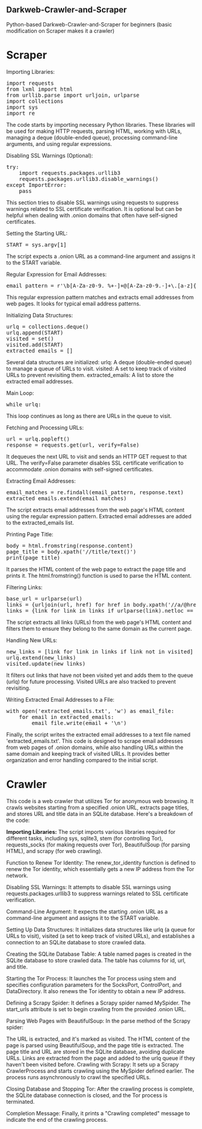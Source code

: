 
## Darkweb-Crawler-and-Scraper


Python-based Darkweb-Crawler-and-Scraper for beginners (basic modification on Scraper makes it a crawler)

# Scraper
Importing Libraries:

<pre>import requests
from lxml import html
from urllib.parse import urljoin, urlparse
import collections
import sys
import re</pre>

The code starts by importing necessary Python libraries. These libraries will be used for making HTTP requests, parsing HTML, working with URLs, managing a deque (double-ended queue), processing command-line arguments, and using regular expressions.

Disabling SSL Warnings (Optional):
<pre>try:
    import requests.packages.urllib3
    requests.packages.urllib3.disable_warnings()
except ImportError:
    pass</pre>
    
This section tries to disable SSL warnings using requests to suppress warnings related to SSL certificate verification. It is optional but can be helpful when dealing with .onion domains that often have self-signed certificates.

Setting the Starting URL:
<pre>START = sys.argv[1]</pre>

The script expects a .onion URL as a command-line argument and assigns it to the START variable.

Regular Expression for Email Addresses:
<pre>email_pattern = r'\b[A-Za-z0-9._%+-]+@[A-Za-z0-9.-]+\.[a-z]{2,}\b'</pre>

This regular expression pattern matches and extracts email addresses from web pages. It looks for typical email address patterns.

Initializing Data Structures:
<pre>urlq = collections.deque()
urlq.append(START)
visited = set()
visited.add(START)
extracted_emails = []</pre>

Several data structures are initialized:
urlq: A deque (double-ended queue) to manage a queue of URLs to visit.
visited: A set to keep track of visited URLs to prevent revisiting them.
extracted_emails: A list to store the extracted email addresses.

Main Loop:
<pre>while urlq:</pre>

This loop continues as long as there are URLs in the queue to visit.

Fetching and Processing URLs:
<pre>url = urlq.popleft()
response = requests.get(url, verify=False)</pre>

It dequeues the next URL to visit and sends an HTTP GET request to that URL. The verify=False parameter disables SSL certificate verification to accommodate .onion domains with self-signed certificates.

Extracting Email Addresses:
<pre>email_matches = re.findall(email_pattern, response.text)
extracted_emails.extend(email_matches)</pre>

The script extracts email addresses from the web page's HTML content using the regular expression pattern. Extracted email addresses are added to the extracted_emails list.

Printing Page Title:
<pre>body = html.fromstring(response.content)
page_title = body.xpath('//title/text()')
print(page_title)</pre>

It parses the HTML content of the web page to extract the page title and prints it. The html.fromstring() function is used to parse the HTML content.

Filtering Links:
<pre>base_url = urlparse(url)
links = {urljoin(url, href) for href in body.xpath('//a/@href')}
links = {link for link in links if urlparse(link).netloc == base_url.netloc}</pre>

The script extracts all links (URLs) from the web page's HTML content and filters them to ensure they belong to the same domain as the current page.

Handling New URLs:
<pre>new_links = [link for link in links if link not in visited]
urlq.extend(new_links)
visited.update(new_links)</pre>

It filters out links that have not been visited yet and adds them to the queue (urlq) for future processing. Visited URLs are also tracked to prevent revisiting.

Writing Extracted Email Addresses to a File:
<pre>with open('extracted_emails.txt', 'w') as email_file:
    for email in extracted_emails:
        email_file.write(email + '\n')</pre>

Finally, the script writes the extracted email addresses to a text file named 'extracted_emails.txt'.
This code is designed to scrape email addresses from web pages of .onion domains, while also handling URLs within the same domain and keeping track of visited URLs. It provides better organization and error handling compared to the initial script.

# Crawler 
This code is a web crawler that utilizes Tor for anonymous web browsing. It crawls websites starting from a specified .onion URL, extracts page titles, and stores URL and title data in an SQLite database. Here's a breakdown of the code:

<strong>Importing Libraries:</strong> The script imports various libraries required for different tasks, including sys, sqlite3, stem (for controlling Tor), requests_socks (for making requests over Tor), BeautifulSoup (for parsing HTML), and scrapy (for web crawling).

Function to Renew Tor Identity: The renew_tor_identity function is defined to renew the Tor identity, which essentially gets a new IP address from the Tor network.

Disabling SSL Warnings: It attempts to disable SSL warnings using requests.packages.urllib3 to suppress warnings related to SSL certificate verification.

Command-Line Argument: It expects the starting .onion URL as a command-line argument and assigns it to the START variable.

Setting Up Data Structures: It initializes data structures like urlq (a queue for URLs to visit), visited (a set to keep track of visited URLs), and establishes a connection to an SQLite database to store crawled data.

Creating the SQLite Database Table: A table named pages is created in the SQLite database to store crawled data. The table has columns for id, url, and title.

Starting the Tor Process: It launches the Tor process using stem and specifies configuration parameters for the SocksPort, ControlPort, and DataDirectory. It also renews the Tor identity to obtain a new IP address.

Defining a Scrapy Spider: It defines a Scrapy spider named MySpider. The start_urls attribute is set to begin crawling from the provided .onion URL.

Parsing Web Pages with BeautifulSoup: In the parse method of the Scrapy spider:

The URL is extracted, and it's marked as visited.
The HTML content of the page is parsed using BeautifulSoup, and the page title is extracted.
The page title and URL are stored in the SQLite database, avoiding duplicate URLs.
Links are extracted from the page and added to the urlq queue if they haven't been visited before.
Crawling with Scrapy: It sets up a Scrapy CrawlerProcess and starts crawling using the MySpider defined earlier. The process runs asynchronously to crawl the specified URLs.

Closing Database and Stopping Tor: After the crawling process is complete, the SQLite database connection is closed, and the Tor process is terminated.

Completion Message: Finally, it prints a "Crawling completed" message to indicate the end of the crawling process.
